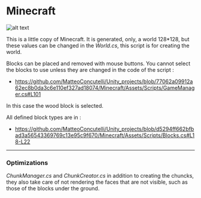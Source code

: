 # Minecraft 

![alt text][img]

[img]: https://github.com/MatteoConcutelli/Unity_projects/blob/b74ce4275d90bc9e13e265fdf0fc33d66c10c8f9/Minecraft/img.jpg

This is a little copy of Minecraft. It is generated, only, a world 128*128, but these values can be changed in the *World.cs*, this script is for creating the world. 

Blocks can be placed and removed with mouse buttons. You cannot select the blocks to use unless they are changed in the code of the script : 

- https://github.com/MatteoConcutelli/Unity_projects/blob/77062a09912a62ec8b0da3c6e110ef327ad18074/Minecraft/Assets/Scripts/GameManager.cs#L101

In this case the wood block is selected.

All defined block types are in :
- https://github.com/MatteoConcutelli/Unity_projects/blob/d5294ff662bfbad3a56543369769c13e95c9f670/Minecraft/Assets/Scripts/Blocks.cs#L18-L22
---
### Optimizations

*ChunkManager.cs* and *ChunkCreator.cs* in addition to creating the chuncks, they also take care of not rendering the faces that are not visible, such as those of the blocks under the ground.
